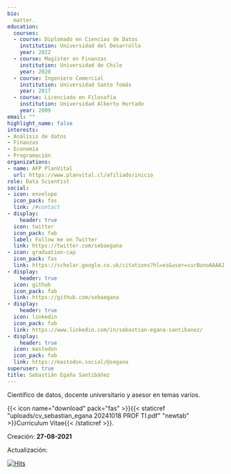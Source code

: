 ```yaml
---
bio: 
  matter.
education:
  courses:
  - course: Diplomado en Ciencias de Datos
    institution: Universidad del Desarrollo
    year: 2022
  - course: Magíster en Finanzas
    institution: Universidad de Chile
    year: 2020
  - course: Ingeniero Comercial
    institution: Universidad Santo Tomás
    year: 2017
  - course: Licenciado en Filosofía
    institution: Universidad Alberto Hurtado
    year: 2009
email: ""
highlight_name: false
interests:
- Análisis de datos
- Finanzas
- Economía
- Programación
organizations:
- name: AFP PlanVital
  url: https://www.planvital.cl/afiliado/inicio
role: Data Scientist
social:
- icon: envelope
  icon_pack: fas
  link: /#contact
- display:
    header: true
  icon: twitter
  icon_pack: fab
  label: Follow me on Twitter
  link: https://twitter.com/sebaegana
- icon: graduation-cap
  icon_pack: fas
  link: https://scholar.google.co.uk/citations?hl=es&user=curBunoAAAAJ
- display:
    header: true
  icon: github
  icon_pack: fab
  link: https://github.com/sebaegana
- display:
    header: true
  icon: linkedin
  icon_pack: fab
  link: https://www.linkedin.com/in/sebastian-egana-santibanez/
- display:
    header: true
  icon: mastodon
  icon_pack: fab
  link: https://mastodon.social/@segana
superuser: true
title: Sebastián Egaña Santibáñez
---
```


Científico de datos, docente universitario y asesor en temas varios.

{{< icon name="download" pack="fas" >}}{{< staticref "uploads/cv_sebastian_egana 20241018 PROF TI.pdf" "newtab" >}}Curriculum Vitae{{< /staticref >}}.

Creación: **27-08-2021**

Actualización: **<script> document.write(new Date().toLocaleDateString()); </script>**

[![Hits](https://hits.seeyoufarm.com/api/count/incr/badge.svg?url=https%3A%2F%2Fsegana.netlify.app&count_bg=%2379C83D&title_bg=%23555555&icon=&icon_color=%23E7E7E7&title=hits&edge_flat=false)](https://hits.seeyoufarm.com)
